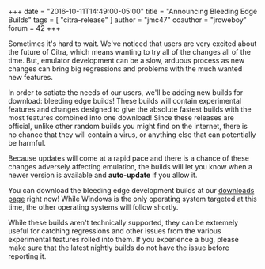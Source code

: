 +++
date = "2016-10-11T14:49:00-05:00"
title = "Announcing Bleeding Edge Builds"
tags = [ "citra-release" ]
author = "jmc47"
coauthor = "jroweboy"
forum = 42
+++

Sometimes it's hard to wait. We've noticed that users are very excited about the future of Citra, which means wanting
 to try all of the changes all of the time.
But, emulator development can be a slow, arduous process as new changes can bring big regressions and problems with
 the much wanted new features.

In order to satiate the needs of our users, we'll be adding new builds for download: bleeding edge builds!
These builds will contain experimental features and changes designed to give the absolute fastest builds with the most
 features combined into one download!
Since these releases are official, unlike other random builds you might find on the internet, there is no chance that
 they will contain a virus, or anything else that can potentially be harmful.

Because updates will come at a rapid pace and there is a chance of these changes adversely affecting emulation, the
 builds will let you know when a newer version is available and **auto-update** if you allow it.

You can download the bleeding edge development builds at our [downloads page](https://citra-emu.org/download/) right now!
While Windows is the only operating system targeted at this time, the other operating systems will follow shortly.

While these builds aren't technically supported, they can be extremely useful for catching regressions and other issues
 from the various experimental features rolled into them.
If you experience a bug, please make sure that the latest nightly builds do not have the issue before reporting it.
